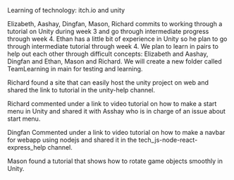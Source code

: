 Learning of technology: itch.io and unity

Elizabeth, Aashay, Dingfan, Mason, Richard commits to working through a tutorial on Unity during week 3 and go through intermediate progress through week 4.
Ethan has a little bit of experience in Unity so he plan to go through intermediate tutorial through week 4.
We plan to learn in pairs to help out each other through difficult concepts: Elizabeth and Aashay, Dingfan and Ethan, Mason and Richard.
We will create a new folder called TeamLearning in main for testing and learning.

Richard found a site that can easily host the unity project on web and shared the link to tutorial in the unity-help channel.

Richard commented under a link to video tutorial on how to make a start menu in Unity and shared it with Asshay who is in charge of an issue about start menu. 

Dingfan Commented under a link to video tutorial on how to make a navbar for webapp using nodejs and shared it in the tech_js-node-react-express_help channel.

Mason found a tutorial that shows how to rotate game objects smoothly in Unity.
